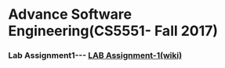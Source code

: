
# Advance Software Engineering(CS5551- Fall 2017)

### Lab Assignment1--- [LAB Assignment-1(wiki)](https://github.com/khushbukolhe/CS5551_KhushbuKolhe_labassignments/wiki/Lab-assignment-1:-Hospital-Management)     